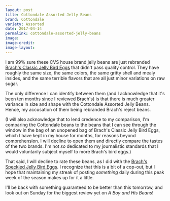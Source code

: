 ```yaml
---
layout: post
title: Cottondale Assorted Jelly Beans
brand: Cottondale
variety: Assorted
date: 2017-04-14
permalink: cottondale-assorted-jelly-beans
image:
image-credit:
image-layout:
---
```


I am 99% sure these CVS house brand jelly beans are just rebranded
[Brach's Classic Jelly Bird Eggs](/brachs-classic-jelly-bird-eggs)
that didn't pass quality control.
They have roughly the same size,
the same colors,
the same gritty shell and mealy insides,
and the same terrible flavors that are all just minor variations on raw sugar.

The only difference I can identify between them
(and I acknowledge that it's been ten months since I reviewed Brach's)
is that there is much greater variance in size and shape
with the Cottondale Assorted Jelly Beans.
Hence, my accusation of them being rebranded Brach's reject beans.

(I will also acknowledge that to lend credence to my comparison,
I'm comparing the Cottondale beans to the beans that I can see
through the window in the bag of an unopened bag of
Brach's Classic Jelly Bird Eggs, which I have kept in my house for months,
for reasons beyond comprehension.
I will decline to open them and directly compare the tastes of the two brands.
I'm not _so_ dedicated to my journalistic standards that I would voluntarily
subject myself to more Brach's bird eggs.)

That said, I will decline to rate these beans, as I did with the
[Brach's Speckled Jelly Bird Eggs](/brachs-speckled-jelly-bird-eggs).
I recognize that this is a bit of a cop-out,
but I hope that maintaining my streak of posting _something_ daily
during this peak week of the season makes up for it a little.

I'll be back with something guaranteed to be better than this tomorrow,
and look out on Sunday for the biggest review yet on
<cite>A Boy and His Beans</cite>!
